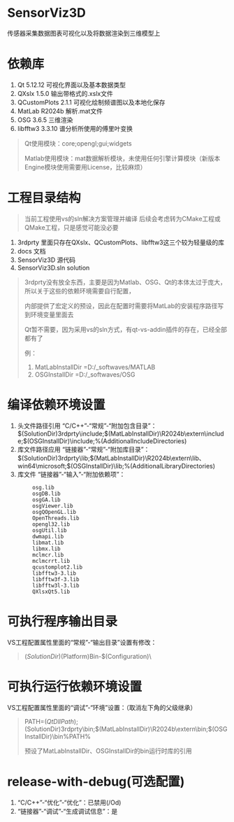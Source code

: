 # SensorViz3D
传感器采集数据图表可视化以及将数据渲染到三维模型上

# 依赖库
1. Qt			5.12.12		可视化界面以及基本数据类型
2. QXslx		1.5.0		输出带格式的.xslx文件
3. QCustomPlots 2.1.1		可视化绘制频谱图以及本地化保存
4. MatLab		R2024b		解析.mat文件
5. OSG			3.6.5		三维渲染
6. libfftw3		3.3.10		谱分析所使用的傅里叶变换
> Qt使用模块：core;opengl;gui;widgets
> 
> Matlab使用模块：mat数据解析模块，未使用任何引擎计算模块（新版本Engine模块使用需要用License，比较麻烦）

# 工程目录结构
> 当前工程使用vs的sln解决方案管理并编译
> 后续会考虑转为CMake工程或QMake工程，只是感觉可能没必要
1. 3rdprty				里面只存在QXslx、QCustomPlots、libfftw3这三个较为轻量级的库
2. docs					文档
3. SensorViz3D			源代码
4. SensorViz3D.sln		solution
> 3rdprty没有放全东西，主要是因为Matlab、OSG、Qt的本体太过于庞大，所以关于这些的依赖环境需要自行配置，
> 
> 内部提供了宏定义的预设，因此在配置时需要将MatLab的安装程序路径写到环境变量里面去
> 
> Qt暂不需要，因为采用vs的sln方式，有qt-vs-addin插件的存在，已经全部都有了
> 
> 例：
> 1. MatLabInstallDir =D:/_softwaves/MATLAB
> 2. OSGInstallDir =D:/_softwaves/OSG

# 编译依赖环境设置
1. 头文件路径引用
“C/C++”-“常规”-“附加包含目录”：$(SolutionDir)3rdprty\include;$(MatLabInstallDir)\R2024b\extern\include;$(OSGInstallDir)\include;%(AdditionalIncludeDirectories)
1. 库文件路径应用
“链接器”-“常规”-“附加库目录”：$(SolutionDir)3rdprty\lib;$(MatLabInstallDir)\R2024b\extern\lib、win64\microsoft;$(OSGInstallDir)\lib;%(AdditionalLibraryDirectories)
1. 库文件
“链接器”-“输入”-“附加依赖项”：
```
		osg.lib
		osgDB.lib
		osgGA.lib
		osgViewer.lib
		osgQOpenGL.lib
		OpenThreads.lib
		opengl32.lib
		osgUtil.lib
		dwmapi.lib
		libmat.lib
		libmx.lib
		mclmcr.lib
		mclmcrrt.lib
		qcustomplot2.lib
		libfftw3-3.lib
		libfftw3f-3.lib
		libfftw3l-3.lib
		QXlsxQt5.lib
```

# 可执行程序输出目录
VS工程配置属性里面的“常规”-“输出目录”设置有修改：
> $(SolutionDir)$(Platform)Bin-$(Configuration)\

# 可执行运行依赖环境设置
VS工程配置属性里面的“调试”-“环境”设置：（取消左下角的父级继承）
> PATH=$(QtDllPath);$(SolutionDir)3rdprty\bin;$(MatLabInstallDir)\R2024b\extern\bin;$(OSGInstallDir)\bin%PATH%
> 
> 预设了MatLabInstallDir、OSGInstallDir的bin运行时库的引用

# release-with-debug(可选配置)
1. “C/C++”-“优化”-“优化”：已禁用(/Od)
1. “链接器”-“调试”-“生成调试信息”：是